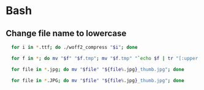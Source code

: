 # Bash

## Change file name to lowercase

```bash
  for i in *.ttf; do ./woff2_compress "$i"; done

  for f in *; do mv "$f" "$f.tmp"; mv "$f.tmp" "`echo $f | tr "[:upper:]" "[:lower:]"`"; done

  for file in *.jpg; do mv "$file" "${file%.jpg}_thumb.jpg"; done

  for file in *.JPG; do mv "$file" "${file%.jpg}_thumb.jpg"; done
```
